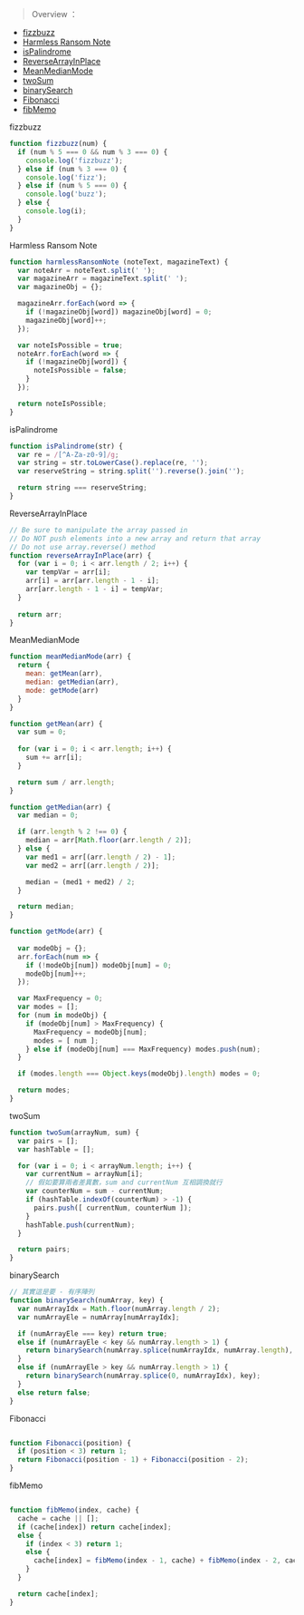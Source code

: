 > Overview ：

* [fizzbuzz](#fizzbuzz)
* [Harmless Ransom Note](#HarmlessRansomNote)
* [isPalindrome](#isPalindrome)
* [ReverseArrayInPlace](#ReverseArrayInPlace)
* [MeanMedianMode](#MeanMedianMode)
* [twoSum](#twoSum)
* [binarySearch](#binarySearch)
* [Fibonacci](#Fibonacci)
* [fibMemo](#fibMemo)

<a name="fizzbuzz" id="fizzbuzz">fizzbuzz</a>

```js
function fizzbuzz(num) {
  if (num % 5 === 0 && num % 3 === 0) {
    console.log('fizzbuzz');
  } else if (num % 3 === 0) {
    console.log('fizz');
  } else if (num % 5 === 0) {
    console.log('buzz');
  } else {
    console.log(i);
  }
}
```

<a name="HarmlessRansomNote" id="HarmlessRansomNote">Harmless Ransom Note</a>

```js
function harmlessRansomNote (noteText, magazineText) {
  var noteArr = noteText.split(' ');
  var magazineArr = magazineText.split(' ');
  var magazineObj = {};

  magazineArr.forEach(word => {
    if (!magazineObj[word]) magazineObj[word] = 0;
    magazineObj[word]++;
  });

  var noteIsPossible = true;
  noteArr.forEach(word => {
    if (!magazineObj[word]) {
      noteIsPossible = false;
    }
  });

  return noteIsPossible;
}
```

<a name="isPalindrome" id="isPalindrome">isPalindrome</a>


```js
function isPalindrome(str) {
  var re = /[^A-Za-z0-9]/g;
  var string = str.toLowerCase().replace(re, '');
  var reserveString = string.split('').reverse().join('');

  return string === reserveString;
}
```

<a name="ReverseArrayInPlace" id="ReverseArrayInPlace">ReverseArrayInPlace</a>

```js
// Be sure to manipulate the array passed in
// Do NOT push elements into a new array and return that array
// Do not use array.reverse() method
function reverseArrayInPlace(arr) {
  for (var i = 0; i < arr.length / 2; i++) {
    var tempVar = arr[i];
    arr[i] = arr[arr.length - 1 - i];
    arr[arr.length - 1 - i] = tempVar;
  }
  
  return arr;
}
```

<a name="MeanMedianMode" id="MeanMedianMode">MeanMedianMode</a>

```js
function meanMedianMode(arr) {
  return {
    mean: getMean(arr),
    median: getMedian(arr),
    mode: getMode(arr)
  }
}

function getMean(arr) {
  var sum = 0;
  
  for (var i = 0; i < arr.length; i++) {
    sum += arr[i];
  }

  return sum / arr.length;
}

function getMedian(arr) {
  var median = 0;

  if (arr.length % 2 !== 0) {
    median = arr[Math.floor(arr.length / 2)];
  } else {
    var med1 = arr[(arr.length / 2) - 1];
    var med2 = arr[(arr.length / 2)];

    median = (med1 + med2) / 2;
  }

  return median;
}

function getMode(arr) {
  
  var modeObj = {};
  arr.forEach(num => {
    if (!modeObj[num]) modeObj[num] = 0;
    modeObj[num]++;
  });

  var MaxFrequency = 0;
  var modes = [];
  for (num in modeObj) {
    if (modeObj[num] > MaxFrequency) {
      MaxFrequency = modeObj[num];
      modes = [ num ];
    } else if (modeObj[num] === MaxFrequency) modes.push(num);
  }

  if (modes.length === Object.keys(modeObj).length) modes = 0;

  return modes;
}
```

<a name="twoSum" id="twoSum">twoSum</a>

```js
function twoSum(arrayNum, sum) {
  var pairs = [];
  var hashTable = [];

  for (var i = 0; i < arrayNum.length; i++) {
    var currentNum = arrayNum[i];
    // 假如要算兩者差異數，sum and currentNum 互相調換就行
    var counterNum = sum - currentNum;
    if (hashTable.indexOf(counterNum) > -1) {
      pairs.push([ currentNum, counterNum ]);
    }
    hashTable.push(currentNum);
  }

  return pairs;
}
```

<a name="binarySearch" id="binarySearch">binarySearch</a>

```js
// 其實這是要 - 有序陣列
function binarySearch(numArray, key) {
  var numArrayIdx = Math.floor(numArray.length / 2);
  var numArrayEle = numArray[numArrayIdx];

  if (numArrayEle === key) return true;
  else if (numArrayEle < key && numArray.length > 1) {
    return binarySearch(numArray.splice(numArrayIdx, numArray.length), key);
  }
  else if (numArrayEle > key && numArray.length > 1) {
    return binarySearch(numArray.splice(0, numArrayIdx), key);
  }
  else return false;
}

```

<a name="Fibonacci" id="Fibonacci">Fibonacci</a>

```js

function Fibonacci(position) {
  if (position < 3) return 1;
  return Fibonacci(position - 1) + Fibonacci(position - 2);
}

```

<a name="fibMemo" id="fibMemo">fibMemo</a>

```js

function fibMemo(index, cache) {
  cache = cache || [];
  if (cache[index]) return cache[index];
  else {
    if (index < 3) return 1;
    else {
      cache[index] = fibMemo(index - 1, cache) + fibMemo(index - 2, cache);
    }
  }

  return cache[index];
}

```